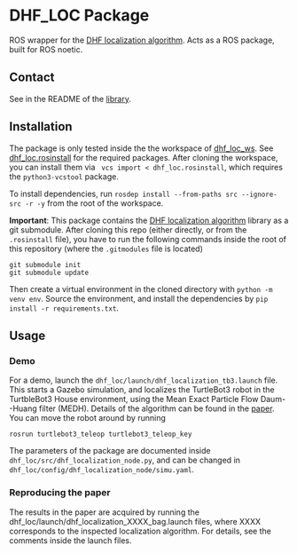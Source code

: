 # DHF_LOC Package
ROS wrapper for the [DHF localization algorithm](https://github.com/DomonkosCs/dhf-localization). Acts as a ROS package, built for ROS noetic.

## Contact
See in the README of the [library](https://github.com/DomonkosCs/dhf-localization).

## Installation

The package is only tested inside the the workspace of [dhf_loc_ws](https://github.com/DomonkosCs/dhf_loc_ws). See [dhf_loc.rosinstall](https://github.com/DomonkosCs/dhf_loc_ws/blob/main/src/dhf_loc.rosinstall) for the required packages. 
After cloning the workspace, you can install them via
` vcs import < dhf_loc.rosinstall`, which requires the `python3-vcstool` package.

To install dependencies, run `rosdep install --from-paths src --ignore-src -r -y` from the root of the workspace.

**Important**: This package contains the [DHF localization algorithm](https://github.com/DomonkosCs/dhf-localization) library as a git submodule. After cloning this repo (either directly, or from the `.rosinstall` file),
you have to run the following commands inside the root of this repository (where the `.gitmodules` file is located)
```
git submodule init
git submodule update
```

Then create a virtual environment in the cloned directory with `python -m venv env`. Source the environment, and install the dependencies by `pip install -r requirements.txt`.


## Usage

### Demo
For a demo, launch the `dhf_loc/launch/dhf_localization_tb3.launch` file. This starts a Gazebo simulation, and localizes the TurtleBot3 robot in the TurtbleBot3 House environment, using the Mean Exact Particle Flow Daum--Huang filter (MEDH).
Details of the algorithm can be found in the [paper](https://github.com/DomonkosCs/dhf-localization/blob/main/paper.pdf). You can move the robot around by running
```
rosrun turtlebot3_teleop turtlebot3_teleop_key
```

The parameters of the package are documented inside `dhf_loc/src/dhf_localization_node.py`, and can be changed in `dhf_loc/config/dhf_localization_node/simu.yaml`.

### Reproducing the paper

The results in the paper are acquired by running the dhf_loc/launch/dhf_localization_XXXX_bag.launch files, where XXXX corresponds to the inspected localization algorithm. For details, see the comments inside the launch files.
